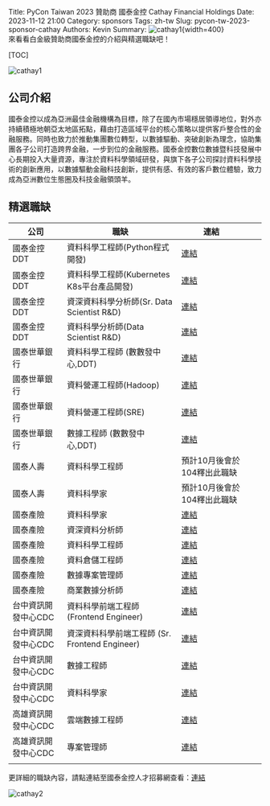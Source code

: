 Title: PyCon Taiwan 2023 贊助商 國泰金控 Cathay Financial Holdings
Date: 2023-11-12 21:00
Category: sponsors
Tags: zh-tw
Slug: pycon-tw-2023-sponsor-cathay
Authors: Kevin
Summary: ![cathay1](images/2023-11-12-pycon-tw-2023-sponsor-cathay/cathay-1.jpeg){width=400} <br> 來看看白金級贊助商國泰金控的介紹與精選職缺吧！

[TOC]

![cathay1](images/2023-11-12-pycon-tw-2023-sponsor-cathay/cathay-1.jpeg)

## 公司介紹

國泰金控以成為亞洲最佳金融機構為目標，除了在國內市場穩居領導地位，對外亦持續積極地朝亞太地區拓點，藉由打造區域平台的核心策略以提供客戶整合性的金融服務。同時也致力於推動集團數位轉型，以數據驅動、突破創新為理念，協助集團各子公司打造跨界金融，一步到位的金融服務。國泰金控數位數據暨科技發展中心長期投入大量資源，專注於資料科學領域研發，與旗下各子公司探討資料科學技術的創新應用，以數據驅動金融科技創新，提供有感、有效的客戶數位體驗，致力成為亞洲數位生態圈及科技金融領頭羊。


## 精選職缺

| 公司                | 職缺                                           | 連結                                                          |   |   |
|---------------------|------------------------------------------------|---------------------------------------------------------------|---|---|
| 國泰金控DDT         | 資料科學工程師(Python程式開發)                 | [連結](https://www.104.com.tw/job/6w7ov) |   |   |
|     國泰金控DDT     | 資料科學工程師(Kubernetes K8s平台產品開發)     | [連結](https://www.104.com.tw/job/6k5fs)        |   |   |
|     國泰金控DDT     | 資深資料科學分析師(Sr. Data Scientist R&D)     | [連結](https://www.104.com.tw/job/7ztom)        |   |   |
|     國泰金控DDT     | 資料科學分析師(Data Scientist R&D)             | [連結](https://www.104.com.tw/job/7qtpx)        |   |   |
|     國泰世華銀行    | 資料科學工程師 (數數發中心,DDT)                | [連結](https://www.104.com.tw/job/6v7pz)                              |   |   |
|     國泰世華銀行    | 資料營運工程師(Hadoop)                         | [連結](https://www.104.com.tw/job/7gajq)                              |   |   |
|     國泰世華銀行    | 資料營運工程師(SRE)                            | [連結](https://www.104.com.tw/job/6xu96)                              |   |   |
|     國泰世華銀行    | 數據工程師 (數數發中心,DDT)                    | [連結](https://www.104.com.tw/job/7mb38)                              |   |   |
|       國泰人壽      | 資料科學工程師                                 | 預計10月後會於104釋出此職缺                                   |   |   |
|       國泰人壽      | 資料科學家                                     | 預計10月後會於104釋出此職缺                                   |   |   |
|       國泰產險      | 資料科學家                                     | [連結](https://www.104.com.tw/job/6emjw)                              |   |   |
|       國泰產險      | 資深資料分析師                                 | [連結](https://www.104.com.tw/job/7qnqp)                              |   |   |
|       國泰產險      | 資料科學工程師                                 | [連結](https://www.104.com.tw/job/7ugc0)                              |   |   |
|       國泰產險      | 資料倉儲工程師                                 | [連結](https://www.104.com.tw/job/7ugc3)                              |   |   |
|       國泰產險      | 數據專案管理師                                 | [連結](https://www.104.com.tw/job/81kk0)                              |   |   |
|       國泰產險      | 商業數據分析師                                 | [連結](https://www.104.com.tw/job/6l49y)                              |   |   |
| 台中資訊開發中心CDC | 資料科學前端工程師 (Frontend Engineer)         | [連結](https://www.104.com.tw/job/80xzh)                              |   |   |
| 台中資訊開發中心CDC | 資深資料科學前端工程師 (Sr. Frontend Engineer) | [連結](https://www.104.com.tw/job/80xz7)                              |   |   |
| 台中資訊開發中心CDC | 數據工程師                                     | [連結](https://www.104.com.tw/job/763vo)                              |   |   |
| 台中資訊開發中心CDC | 資料科學家                                     | [連結](https://www.104.com.tw/job/763vy)                              |   |   |
| 高雄資訊開發中心CDC | 雲端數據工程師                                 | [連結](https://www.104.com.tw/job/7sf4c)        |   |   |
| 高雄資訊開發中心CDC | 專案管理師                                     | [連結](https://www.104.com.tw/job/81b74)        |   |   |
|                     |                                                |                                                               |   |   |

更詳細的職缺內容，請點連結至國泰金控人才招募網查看：[連結](http://bit.ly/3KLgx8i)

![cathay2](images/2023-11-12-pycon-tw-2023-sponsor-cathay/cathay-2.png)

